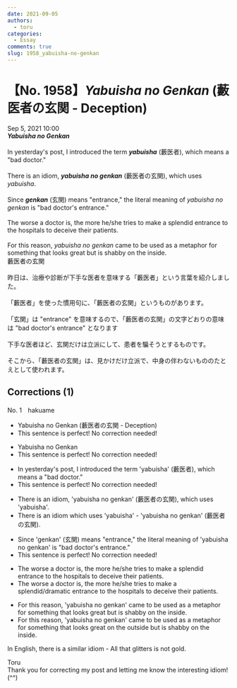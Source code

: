 ```yaml
---
date: 2021-09-05
authors:
  - toru
categories:
  - Essay
comments: true
slug: 1958_yabuisha-no-genkan
---
```


# 【No. 1958】<strong><em>Yabuisha no Genkan</strong></em> (藪医者の玄関 - Deception)
<div class="date">Sep 5, 2021 10:00</div>
<div id="post"><div id="body_show_ori">
<strong><em>Yabuisha no Genkan</strong></em><br/><br/>In yesterday's post, I introduced the term <strong><em>yabuisha</em></strong> (藪医者), which means a "bad doctor."<br/><br/>There is an idiom, <strong><em>yabuisha no genkan</em></strong> (藪医者の玄関), which uses <em>yabuisha</em>.<br/><br/>Since <strong><em>genkan</em></strong> (玄関) means "entrance," the literal meaning of <em>yabuisha no genkan</em> is "bad doctor's entrance."<br/><br/>The worse a doctor is, the more he/she tries to make a splendid entrance to the hospitals to deceive their patients.<br/><br/>For this reason, <em>yabuisha no genkan</em> came to be used as a metaphor for something that looks great but is shabby on the inside.
</div></div>

<!-- more -->

<div id="post_ja"><div id="body_show_mo">
藪医者の玄関<br/><br/>昨日は、治療や診断が下手な医者を意味する「藪医者」という言葉を紹介しました。<br/><br/>「藪医者」を使った慣用句に、「藪医者の玄関」というものがあります。<br/><br/>「玄関」は "entrance" を意味するので、「藪医者の玄関」の文字どおりの意味は "bad doctor's entrance" となります<br/><br/>下手な医者ほど、玄関だけは立派にして、患者を騙そうとするものです。<br/><br/>そこから、「藪医者の玄関」は、見かけだけ立派で、中身の伴わないもののたとえとして使われます。
</div></div>

## Corrections (1)
<div id="block"><div class="first_name"> No. 1　<span class="just_name">hakuame</span></div><div id="block2">
<ul class="correction_field">
<li class="incorrect">Yabuisha no Genkan (藪医者の玄関 - Deception)</li>
<li class="corrected perfect">This sentence is perfect! No correction needed!</li>
</ul>
<ul class="correction_field">
<li class="incorrect">Yabuisha no Genkan</li>
<li class="corrected perfect">This sentence is perfect! No correction needed!</li>
</ul>
<ul class="correction_field">
<li class="incorrect">In yesterday's post, I introduced the term 'yabuisha' (藪医者), which means a "bad doctor."</li>
<li class="corrected perfect">This sentence is perfect! No correction needed!</li>
</ul>
<ul class="correction_field">
<li class="incorrect">There is an idiom, 'yabuisha no genkan' (藪医者の玄関), which uses 'yabuisha'.</li>
<li class="corrected correct">
There is an idiom which uses 'yabuisha' - 'yabuisha no genkan' (藪医者の玄関).
</li>
</ul>
<ul class="correction_field">
<li class="incorrect">Since 'genkan' (玄関) means "entrance," the literal meaning of 'yabuisha no genkan' is "bad doctor's entrance."</li>
<li class="corrected perfect">This sentence is perfect! No correction needed!</li>
</ul>
<ul class="correction_field">
<li class="incorrect">The worse a doctor is, the more he/she tries to make a splendid entrance to the hospitals to deceive their patients.</li>
<li class="corrected correct">
The worse a doctor is, the more he/she tries to make a splendid/dramatic entrance to the hospitals to deceive their patients.
</li>
</ul>
<ul class="correction_field">
<li class="incorrect">For this reason, 'yabuisha no genkan' came to be used as a metaphor for something that looks great but is shabby on the inside.</li>
<li class="corrected correct">
For this reason, 'yabuisha no genkan' came to be used as a metaphor for something that looks great on the outside but is shabby on the inside.
</li>
</ul>
<p class="comment_small">
 In English, there is a similar idiom - All that glitters is not gold.
</p>

</div><div class="name"><span class="just_name">Toru</span><br>
Thank you for correcting my post and letting me know the interesting idiom! (^^)
</div>
</div>
